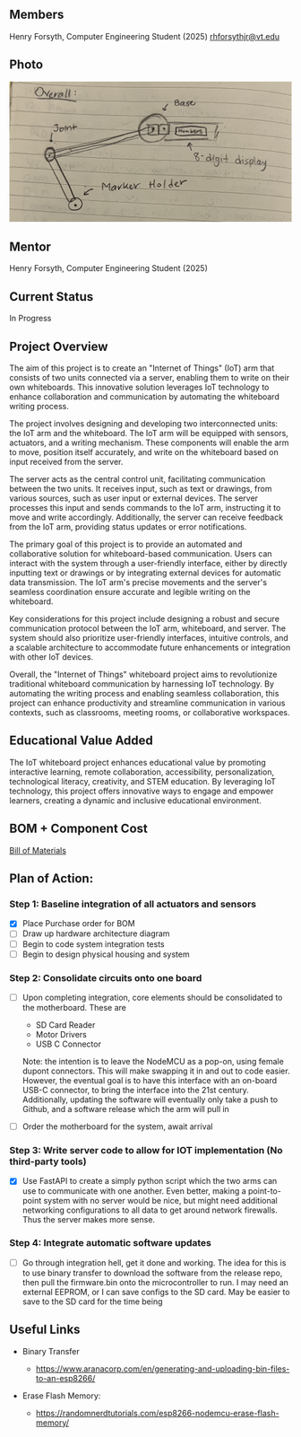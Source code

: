 ## Members
Henry Forsyth, Computer Engineering Student (2025)
rhforsythjr@vt.edu

## Photo
![Hero Image](hero.png)

## Mentor
Henry Forsyth, Computer Engineering Student (2025)

## Current Status
In Progress

## Project Overview

The aim of this project is to create an "Internet of Things" (IoT) arm that consists of two units connected via a server, enabling them to write on their own whiteboards. This innovative solution leverages IoT technology to enhance collaboration and communication by automating the whiteboard writing process.

The project involves designing and developing two interconnected units: the IoT arm and the whiteboard. The IoT arm will be equipped with sensors, actuators, and a writing mechanism. These components will enable the arm to move, position itself accurately, and write on the whiteboard based on input received from the server.

The server acts as the central control unit, facilitating communication between the two units. It receives input, such as text or drawings, from various sources, such as user input or external devices. The server processes this input and sends commands to the IoT arm, instructing it to move and write accordingly. Additionally, the server can receive feedback from the IoT arm, providing status updates or error notifications.

The primary goal of this project is to provide an automated and collaborative solution for whiteboard-based communication. Users can interact with the system through a user-friendly interface, either by directly inputting text or drawings or by integrating external devices for automatic data transmission. The IoT arm's precise movements and the server's seamless coordination ensure accurate and legible writing on the whiteboard.

Key considerations for this project include designing a robust and secure communication protocol between the IoT arm, whiteboard, and server. The system should also prioritize user-friendly interfaces, intuitive controls, and a scalable architecture to accommodate future enhancements or integration with other IoT devices.

Overall, the "Internet of Things" whiteboard project aims to revolutionize traditional whiteboard communication by harnessing IoT technology. By automating the writing process and enabling seamless collaboration, this project can enhance productivity and streamline communication in various contexts, such as classrooms, meeting rooms, or collaborative workspaces.


## Educational Value Added

The IoT whiteboard project enhances educational value by promoting interactive learning, remote collaboration, accessibility, personalization, technological literacy, creativity, and STEM education. By leveraging IoT technology, this project offers innovative ways to engage and empower learners, creating a dynamic and inclusive educational environment.

## BOM + Component Cost

[Bill of Materials](https://github.com/Forsyth-Creations/IOT_Arm/blob/main/BOM.xlsx)


## Plan of Action:

### Step 1: Baseline integration of all actuators and sensors

- [x] Place Purchase order for BOM
- [ ] Draw up hardware architecture diagram
- [ ] Begin to code system integration tests
- [ ] Begin to design physical housing and system

### Step 2: Consolidate circuits onto one board

- [ ] Upon completing integration, core elements should be consolidated to the motherboard. These are
    - SD Card Reader
    - Motor Drivers
    - USB C Connector

    Note: the intention is to leave the NodeMCU as a pop-on, using female dupont connectors. This will make swapping it in and out to code easier. However, the eventual goal is to have this interface with an on-board USB-C connector, to bring the interface into the 21st century. Additionally, updating the software will eventually only take a push to Github, and a software release which the arm will pull in

- [ ] Order the motherboard for the system, await arrival

### Step 3: Write server code to allow for IOT implementation (No third-party tools)

- [x] Use FastAPI to create a simply python script which the two arms can use to communicate with one another. Even better, making a point-to-point system with no server would be nice, but might need additional networking configurations to all data to get around network firewalls. Thus the server makes more sense. 

### Step 4: Integrate automatic software updates

- [ ] Go through integration hell, get it done and working. The idea for this is to use binary transfer to download the software from the release repo, then pull the firmware.bin onto the microcontroller to run. I may need an external EEPROM, or I can save configs to the SD card. May be easier to save to the SD card for the time being

## Useful Links

- Binary Transfer
    - https://www.aranacorp.com/en/generating-and-uploading-bin-files-to-an-esp8266/

- Erase Flash Memory:
    - https://randomnerdtutorials.com/esp8266-nodemcu-erase-flash-memory/
